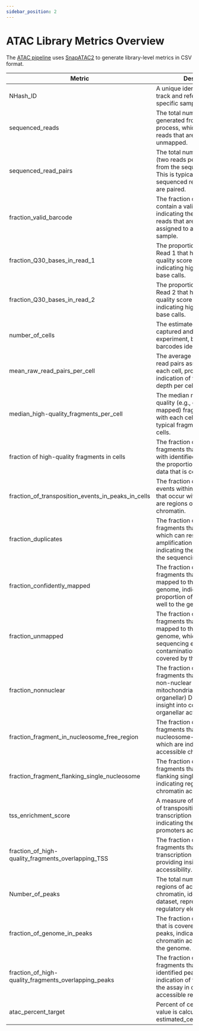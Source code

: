 ```yaml
---
sidebar_position: 2
---
```


# ATAC Library Metrics Overview

The [ATAC pipeline](README.md) uses [SnapATAC2](https://github.com/kaizhang/SnapATAC2) to generate library-level metrics in CSV format.  


| Metric | Description |
| --- | --- |
| NHash_ID | A unique identifier used to track and reference the specific sample or dataset. |
| sequenced_reads | The total number of reads generated from the sequencing process, which includes both reads that are mapped and unmapped. |
| sequenced_read_pairs | The total number of read pairs (two reads per pair) generated from the sequencing process. This is typically half of the total sequenced reads if all reads are paired. |
| fraction_valid_barcode | The fraction of reads that contain a valid barcode, indicating the proportion of reads that are correctly assigned to a specific cell or sample. |
| fraction_Q30_bases_in_read_1 | The proportion of bases in Read 1 that have a Phred quality score of 30 or higher, indicating high-confidence base calls. |
| fraction_Q30_bases_in_read_2 | The proportion of bases in Read 2 that have a Phred quality score of 30 or higher, indicating high-confidence base calls. |
| number_of_cells | The estimated number of cells captured and sequenced in the experiment, based on the barcodes identified. |
| mean_raw_read_pairs_per_cell | The average number of raw read pairs associated with each cell, providing an indication of the sequencing depth per cell. |
| median_high-quality_fragments_per_cell | The median number of high-quality (e.g., confidently mapped) fragments associated with each cell, representing typical fragment quality across cells. |
| fraction of high-quality fragments in cells | The fraction of high-quality fragments that are associated with identified cells, indicating the proportion of good-quality data that is cell-associated. |
| fraction_of_transposition_events_in_peaks_in_cells | The fraction of transposition events within identified cells that occur within peaks, which are regions of accessible chromatin. |
| fraction_duplicates | The fraction of sequenced fragments that are duplicates, which can result from PCR amplification or other factors, indicating the redundancy in the sequencing data. |
| fraction_confidently_mapped | The fraction of sequenced fragments that are confidently mapped to the reference genome, indicating the proportion of reads that align well to the genome. |
| fraction_unmapped | The fraction of sequenced fragments that could not be mapped to the reference genome, which can indicate sequencing errors, contamination, or regions not covered by the reference. |
| fraction_nonnuclear | The fraction of sequenced fragments that are mapped to non-nuclear (e.g., mitochondrial or other organellar) DNA, providing insight into contamination or organellar activity. |
| fraction_fragment_in_nucleosome_free_region | The fraction of sequenced fragments that map to nucleosome-free regions, which are indicative of accessible chromatin. |
| fraction_fragment_flanking_single_nucleosome | The fraction of sequenced fragments that map to regions flanking single nucleosomes, indicating regions with partial chromatin accessibility. |
| tss_enrichment_score | A measure of the enrichment of transposition events at transcription start sites (TSS), indicating the accessibility of promoters across the genome. |
| fraction_of_high-quality_fragments_overlapping_TSS | The fraction of high-quality fragments that overlap transcription start sites (TSS), providing insight into promoter accessibility. |
| Number_of_peaks | The total number of peaks, or regions of accessible chromatin, identified in the dataset, representing potential regulatory elements. |
| fraction_of_genome_in_peaks | The fraction of the genome that is covered by identified peaks, indicating the extent of chromatin accessibility across the genome. |
| fraction_of_high-quality_fragments_overlapping_peaks | The fraction of high-quality fragments that overlap with identified peaks, providing an indication of the efficiency of the assay in capturing accessible regions. |
| atac_percent_target | Percent of cells recovered; value is calculated as estimated_cells/expected_cells. |


